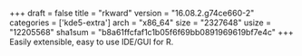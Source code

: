+++
draft = false
title = "rkward"
version = "16.08.2.g74ce660-2"
categories = ['kde5-extra']
arch = "x86_64"
size = "2327648"
usize = "12205568"
sha1sum = "b8a61ffcfaf1c1b05f6f69bb0891969619bf7e4c"
+++
Easily extensible, easy to use IDE/GUI for R.